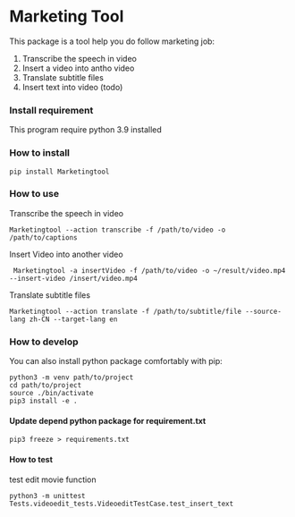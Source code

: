 # Marketing Tool
This package is a tool help you do follow marketing job:

1. Transcribe the speech in video
2. Insert a video into antho video
3. Translate subtitle files
4. Insert text into video (todo)

### Install requirement
This program require python 3.9 installed

### How to install
```
pip install Marketingtool
```

### How to use

Transcribe the speech in video
```
Marketingtool --action transcribe -f /path/to/video -o /path/to/captions
```

Insert Video into another video
```
 Marketingtool -a insertVideo -f /path/to/video -o ~/result/video.mp4 --insert-video /insert/video.mp4
```

Translate subtitle files
```
Marketingtool --action translate -f /path/to/subtitle/file --source-lang zh-CN --target-lang en
```

### How to develop
You can also install python package comfortably with pip:

```
python3 -m venv path/to/project
cd path/to/project
source ./bin/activate
pip3 install -e .
```

#### Update depend python package for requirement.txt
```
pip3 freeze > requirements.txt
```

#### How to test
test edit movie function
```
python3 -m unittest Tests.videoedit_tests.VideoeditTestCase.test_insert_text
```